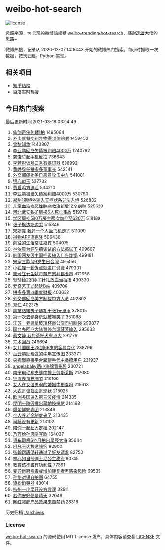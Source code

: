 # weibo-hot-search

[![license](https://img.shields.io/github/license/Arrackisarookie/weibo-hot-search)](https://github.com/Arrackisarookie/weibo-hot-search/blob/master/LICENSE)

灵感来源，ts 实现的微博热搜榜 [weibo-trending-hot-search](https://github.com/justjavac/weibo-trending-hot-search)，感谢[迷渡](https://github.com/justjavac)大佬的思路~

微博热搜，记录从 2020-12-07 14:16:43 开始的微博热门搜索。每小时抓取一次数据，按天[归档](./archives)。Python 实现。

## 相关项目
+ [知乎热榜](https://github.com/Arrackisarookie/zhihu-top-search)
+ [百度实时热搜](https://github.com/Arrackisarookie/baidu-hot-search)

## 今日热门搜索

<!-- Rank Begin -->

最后更新时间 2021-03-18 03:04:49

1. [仙剑奇侠传1翻拍](https://s.weibo.com/weibo?q=%23%E4%BB%99%E5%89%91%E5%A5%87%E4%BE%A0%E4%BC%A01%E7%BF%BB%E6%8B%8D%23&Refer=top) 1495064
1. [外出就餐吃到异物得10倍赔偿](https://s.weibo.com/weibo?q=%23%E5%A4%96%E5%87%BA%E5%B0%B1%E9%A4%90%E5%90%83%E5%88%B0%E5%BC%82%E7%89%A9%E5%BE%9710%E5%80%8D%E8%B5%94%E5%81%BF%23&Refer=top) 1459453
1. [曾黎卸妆](https://s.weibo.com/weibo?q=%23%E6%9B%BE%E9%BB%8E%E5%8D%B8%E5%A6%86%23&Refer=top) 1443807
1. [李亚鹏回应欠债被判赔4000万](https://s.weibo.com/weibo?q=%23%E6%9D%8E%E4%BA%9A%E9%B9%8F%E5%9B%9E%E5%BA%94%E6%AC%A0%E5%80%BA%E8%A2%AB%E5%88%A4%E8%B5%944000%E4%B8%87%23&Refer=top) 1240782
1. [龚俊举起手机反拍](https://s.weibo.com/weibo?q=%23%E9%BE%9A%E4%BF%8A%E4%B8%BE%E8%B5%B7%E6%89%8B%E6%9C%BA%E5%8F%8D%E6%8B%8D%23&Refer=top) 736643
1. [李若彤谈脱口秀有提词器](https://s.weibo.com/weibo?q=%23%E6%9D%8E%E8%8B%A5%E5%BD%A4%E8%B0%88%E8%84%B1%E5%8F%A3%E7%A7%80%E6%9C%89%E6%8F%90%E8%AF%8D%E5%99%A8%23&Refer=top) 696992
1. [黄峥辞任拼多多董事长](https://s.weibo.com/weibo?q=%E9%BB%84%E5%B3%A5%E8%BE%9E%E4%BB%BB%E6%8B%BC%E5%A4%9A%E5%A4%9A%E8%91%A3%E4%BA%8B%E9%95%BF&Refer=top) 542541
1. [外交部痛批美日恶意攻击中方](https://s.weibo.com/weibo?q=%23%E5%A4%96%E4%BA%A4%E9%83%A8%E7%97%9B%E6%89%B9%E7%BE%8E%E6%97%A5%E6%81%B6%E6%84%8F%E6%94%BB%E5%87%BB%E4%B8%AD%E6%96%B9%23&Refer=top) 541001
1. [锦心似玉](https://s.weibo.com/weibo?q=%E9%94%A6%E5%BF%83%E4%BC%BC%E7%8E%89&Refer=top) 537732
1. [费启鸣方辟谣](https://s.weibo.com/weibo?q=%23%E8%B4%B9%E5%90%AF%E9%B8%A3%E6%96%B9%E8%BE%9F%E8%B0%A3%23&Refer=top) 534210
1. [李亚鹏被控欠债案判赔4000万](https://s.weibo.com/weibo?q=%23%E6%9D%8E%E4%BA%9A%E9%B9%8F%E8%A2%AB%E6%8E%A7%E6%AC%A0%E5%80%BA%E6%A1%88%E5%88%A4%E8%B5%944000%E4%B8%87%23&Refer=top) 530790
1. [郑州1例境外输入无症状系非法入境](https://s.weibo.com/weibo?q=%23%E9%83%91%E5%B7%9E1%E4%BE%8B%E5%A2%83%E5%A4%96%E8%BE%93%E5%85%A5%E6%97%A0%E7%97%87%E7%8A%B6%E7%B3%BB%E9%9D%9E%E6%B3%95%E5%85%A5%E5%A2%83%23&Refer=top) 526832
1. [儿童血液病恶性肿瘤救治新增12个病种](https://s.weibo.com/weibo?q=%23%E5%84%BF%E7%AB%A5%E8%A1%80%E6%B6%B2%E7%97%85%E6%81%B6%E6%80%A7%E8%82%BF%E7%98%A4%E6%95%91%E6%B2%BB%E6%96%B0%E5%A2%9E12%E4%B8%AA%E7%97%85%E7%A7%8D%23&Refer=top) 525629
1. [河北武安铁矿瞒报6人死亡事故](https://s.weibo.com/weibo?q=%23%E6%B2%B3%E5%8C%97%E6%AD%A6%E5%AE%89%E9%93%81%E7%9F%BF%E7%9E%92%E6%8A%A56%E4%BA%BA%E6%AD%BB%E4%BA%A1%E4%BA%8B%E6%95%85%23&Refer=top) 519778
1. [学区房挂580万房主两次加价至620万](https://s.weibo.com/weibo?q=%23%E5%AD%A6%E5%8C%BA%E6%88%BF%E6%8C%82580%E4%B8%87%E6%88%BF%E4%B8%BB%E4%B8%A4%E6%AC%A1%E5%8A%A0%E4%BB%B7%E8%87%B3620%E4%B8%87%23&Refer=top) 518189
1. [张子枫边吃边哭](https://s.weibo.com/weibo?q=%23%E5%BC%A0%E5%AD%90%E6%9E%AB%E8%BE%B9%E5%90%83%E8%BE%B9%E5%93%AD%23&Refer=top) 515346
1. [宋妍霏 我妈一个人坐飞机走了](https://s.weibo.com/weibo?q=%E5%AE%8B%E5%A6%8D%E9%9C%8F%20%E6%88%91%E5%A6%88%E4%B8%80%E4%B8%AA%E4%BA%BA%E5%9D%90%E9%A3%9E%E6%9C%BA%E8%B5%B0%E4%BA%86&Refer=top) 511099
1. [得物APP遭克隆](https://s.weibo.com/weibo?q=%E5%BE%97%E7%89%A9APP%E9%81%AD%E5%85%8B%E9%9A%86&Refer=top) 506436
1. [向往的生活常驻嘉宾](https://s.weibo.com/weibo?q=%23%E5%90%91%E5%BE%80%E7%9A%84%E7%94%9F%E6%B4%BB%E5%B8%B8%E9%A9%BB%E5%98%89%E5%AE%BE%23&Refer=top) 504075
1. [林依晨为怀孕把该试的方法都试了](https://s.weibo.com/weibo?q=%23%E6%9E%97%E4%BE%9D%E6%99%A8%E4%B8%BA%E6%80%80%E5%AD%95%E6%8A%8A%E8%AF%A5%E8%AF%95%E7%9A%84%E6%96%B9%E6%B3%95%E9%83%BD%E8%AF%95%E4%BA%86%23&Refer=top) 499607
1. [韩国网友因中国拌饭植入广告炸锅](https://s.weibo.com/weibo?q=%23%E9%9F%A9%E5%9B%BD%E7%BD%91%E5%8F%8B%E5%9B%A0%E4%B8%AD%E5%9B%BD%E6%8B%8C%E9%A5%AD%E6%A4%8D%E5%85%A5%E5%B9%BF%E5%91%8A%E7%82%B8%E9%94%85%23&Refer=top) 499181
1. [宋家三胞胎9岁生日合照](https://s.weibo.com/weibo?q=%23%E5%AE%8B%E5%AE%B6%E4%B8%89%E8%83%9E%E8%83%8E9%E5%B2%81%E7%94%9F%E6%97%A5%E5%90%88%E7%85%A7%23&Refer=top) 495456
1. [小狐狸一到饭点就进厂讨食](https://s.weibo.com/weibo?q=%23%E5%B0%8F%E7%8B%90%E7%8B%B8%E4%B8%80%E5%88%B0%E9%A5%AD%E7%82%B9%E5%B0%B1%E8%BF%9B%E5%8E%82%E8%AE%A8%E9%A3%9F%23&Refer=top) 479301
1. [黑龙江女生弑母藏尸案村民发声](https://s.weibo.com/weibo?q=%E9%BB%91%E9%BE%99%E6%B1%9F%E5%A5%B3%E7%94%9F%E5%BC%91%E6%AF%8D%E8%97%8F%E5%B0%B8%E6%A1%88%E6%9D%91%E6%B0%91%E5%8F%91%E5%A3%B0&Refer=top) 471656
1. [爷爷给2岁孙子针扎放血治抽搐](https://s.weibo.com/weibo?q=%23%E7%88%B7%E7%88%B7%E7%BB%992%E5%B2%81%E5%AD%99%E5%AD%90%E9%92%88%E6%89%8E%E6%94%BE%E8%A1%80%E6%B2%BB%E6%8A%BD%E6%90%90%23&Refer=top) 430330
1. [爱奇艺正式起诉B站](https://s.weibo.com/weibo?q=%23%E7%88%B1%E5%A5%87%E8%89%BA%E6%AD%A3%E5%BC%8F%E8%B5%B7%E8%AF%89B%E7%AB%99%23&Refer=top) 409706
1. [拼多多第四季度财报](https://s.weibo.com/weibo?q=%E6%8B%BC%E5%A4%9A%E5%A4%9A%E7%AC%AC%E5%9B%9B%E5%AD%A3%E5%BA%A6%E8%B4%A2%E6%8A%A5&Refer=top) 403632
1. [外交部回应美方制裁中方人员](https://s.weibo.com/weibo?q=%23%E5%A4%96%E4%BA%A4%E9%83%A8%E5%9B%9E%E5%BA%94%E7%BE%8E%E6%96%B9%E5%88%B6%E8%A3%81%E4%B8%AD%E6%96%B9%E4%BA%BA%E5%91%98%23&Refer=top) 402802
1. [郑仁](https://s.weibo.com/weibo?q=%E9%83%91%E4%BB%81&Refer=top) 402375
1. [朋友结婚男子随礼千张1元纸币](https://s.weibo.com/weibo?q=%E6%9C%8B%E5%8F%8B%E7%BB%93%E5%A9%9A%E7%94%B7%E5%AD%90%E9%9A%8F%E7%A4%BC%E5%8D%83%E5%BC%A01%E5%85%83%E7%BA%B8%E5%B8%81&Refer=top) 378015
1. [第一次去健身房就被嘲笑了](https://s.weibo.com/weibo?q=%23%E7%AC%AC%E4%B8%80%E6%AC%A1%E5%8E%BB%E5%81%A5%E8%BA%AB%E6%88%BF%E5%B0%B1%E8%A2%AB%E5%98%B2%E7%AC%91%E4%BA%86%23&Refer=top) 351068
1. [江苏一老师拿玻璃杯敲公交司机脑袋](https://s.weibo.com/weibo?q=%E6%B1%9F%E8%8B%8F%E4%B8%80%E8%80%81%E5%B8%88%E6%8B%BF%E7%8E%BB%E7%92%83%E6%9D%AF%E6%95%B2%E5%85%AC%E4%BA%A4%E5%8F%B8%E6%9C%BA%E8%84%91%E8%A2%8B&Refer=top) 299877
1. [国台办回应大陆暂停台湾菠萝输入](https://s.weibo.com/weibo?q=%23%E5%9B%BD%E5%8F%B0%E5%8A%9E%E5%9B%9E%E5%BA%94%E5%A4%A7%E9%99%86%E6%9A%82%E5%81%9C%E5%8F%B0%E6%B9%BE%E8%8F%A0%E8%90%9D%E8%BE%93%E5%85%A5%23&Refer=top) 295633
1. [蔡文静 我的茶杯犬有点大](https://s.weibo.com/weibo?q=%E8%94%A1%E6%96%87%E9%9D%99%20%E6%88%91%E7%9A%84%E8%8C%B6%E6%9D%AF%E7%8A%AC%E6%9C%89%E7%82%B9%E5%A4%A7&Refer=top) 291779
1. [咒术回战](https://s.weibo.com/weibo?q=%E5%92%92%E6%9C%AF%E5%9B%9E%E6%88%98&Refer=top) 246694
1. [女儿国国王28到66岁的容颜变化](https://s.weibo.com/weibo?q=%23%E5%A5%B3%E5%84%BF%E5%9B%BD%E5%9B%BD%E7%8E%8B28%E5%88%B066%E5%B2%81%E7%9A%84%E5%AE%B9%E9%A2%9C%E5%8F%98%E5%8C%96%23&Refer=top) 238796
1. [岳云鹏助理做的牛年宣传图](https://s.weibo.com/weibo?q=%E5%B2%B3%E4%BA%91%E9%B9%8F%E5%8A%A9%E7%90%86%E5%81%9A%E7%9A%84%E7%89%9B%E5%B9%B4%E5%AE%A3%E4%BC%A0%E5%9B%BE&Refer=top) 233371
1. [央视曝直播平台雇聊手代主播撩用户](https://s.weibo.com/weibo?q=%23%E5%A4%AE%E8%A7%86%E6%9B%9D%E7%9B%B4%E6%92%AD%E5%B9%B3%E5%8F%B0%E9%9B%87%E8%81%8A%E6%89%8B%E4%BB%A3%E4%B8%BB%E6%92%AD%E6%92%A9%E7%94%A8%E6%88%B7%23&Refer=top) 231937
1. [angelababy晒小海绵背影照](https://s.weibo.com/weibo?q=angelababy%E6%99%92%E5%B0%8F%E6%B5%B7%E7%BB%B5%E8%83%8C%E5%BD%B1%E7%85%A7&Refer=top) 230721
1. [南宁电动车夹缝中撞上劳斯莱斯](https://s.weibo.com/weibo?q=%E5%8D%97%E5%AE%81%E7%94%B5%E5%8A%A8%E8%BD%A6%E5%A4%B9%E7%BC%9D%E4%B8%AD%E6%92%9E%E4%B8%8A%E5%8A%B3%E6%96%AF%E8%8E%B1%E6%96%AF&Refer=top) 217080
1. [钟汉良演技细节](https://s.weibo.com/weibo?q=%23%E9%92%9F%E6%B1%89%E8%89%AF%E6%BC%94%E6%8A%80%E7%BB%86%E8%8A%82%23&Refer=top) 216166
1. [女人在女强男弱的婚姻中更累吗](https://s.weibo.com/weibo?q=%23%E5%A5%B3%E4%BA%BA%E5%9C%A8%E5%A5%B3%E5%BC%BA%E7%94%B7%E5%BC%B1%E7%9A%84%E5%A9%9A%E5%A7%BB%E4%B8%AD%E6%9B%B4%E7%B4%AF%E5%90%97%23&Refer=top) 215613
1. [大衣哥谈拉面哥现状](https://s.weibo.com/weibo?q=%E5%A4%A7%E8%A1%A3%E5%93%A5%E8%B0%88%E6%8B%89%E9%9D%A2%E5%93%A5%E7%8E%B0%E7%8A%B6&Refer=top) 215026
1. [欧洲多国进入第三波疫情](https://s.weibo.com/weibo?q=%23%E6%AC%A7%E6%B4%B2%E5%A4%9A%E5%9B%BD%E8%BF%9B%E5%85%A5%E7%AC%AC%E4%B8%89%E6%B3%A2%E7%96%AB%E6%83%85%23&Refer=top) 214335
1. [昆明一陵园推出墓地按揭贷](https://s.weibo.com/weibo?q=%23%E6%98%86%E6%98%8E%E4%B8%80%E9%99%B5%E5%9B%AD%E6%8E%A8%E5%87%BA%E5%A2%93%E5%9C%B0%E6%8C%89%E6%8F%AD%E8%B4%B7%23&Refer=top) 214198
1. [爆浆鲜奶青团](https://s.weibo.com/weibo?q=%23%E7%88%86%E6%B5%86%E9%B2%9C%E5%A5%B6%E9%9D%92%E5%9B%A2%23&Refer=top) 213849
1. [个人养老金制度来了](https://s.weibo.com/weibo?q=%23%E4%B8%AA%E4%BA%BA%E5%85%BB%E8%80%81%E9%87%91%E5%88%B6%E5%BA%A6%E6%9D%A5%E4%BA%86%23&Refer=top) 213435
1. [司藤没有更新](https://s.weibo.com/weibo?q=%23%E5%8F%B8%E8%97%A4%E6%B2%A1%E6%9C%89%E6%9B%B4%E6%96%B0%23&Refer=top) 213102
1. [陪你一起长大定档](https://s.weibo.com/weibo?q=%E9%99%AA%E4%BD%A0%E4%B8%80%E8%B5%B7%E9%95%BF%E5%A4%A7%E5%AE%9A%E6%A1%A3&Refer=top) 202147
1. [乃万给孙滢皓写歌](https://s.weibo.com/weibo?q=%23%E4%B9%83%E4%B8%87%E7%BB%99%E5%AD%99%E6%BB%A2%E7%9A%93%E5%86%99%E6%AD%8C%23&Refer=top) 164037
1. [货车司机6个月拍出星辰大海](https://s.weibo.com/weibo?q=%23%E8%B4%A7%E8%BD%A6%E5%8F%B8%E6%9C%BA6%E4%B8%AA%E6%9C%88%E6%8B%8D%E5%87%BA%E6%98%9F%E8%BE%B0%E5%A4%A7%E6%B5%B7%23&Refer=top) 85644
1. [阿凡不达拟邀阵容](https://s.weibo.com/weibo?q=%E9%98%BF%E5%87%A1%E4%B8%8D%E8%BE%BE%E6%8B%9F%E9%82%80%E9%98%B5%E5%AE%B9&Refer=top) 82900
1. [张翰帮唐明轩通过了好友请求](https://s.weibo.com/weibo?q=%23%E5%BC%A0%E7%BF%B0%E5%B8%AE%E5%94%90%E6%98%8E%E8%BD%A9%E9%80%9A%E8%BF%87%E4%BA%86%E5%A5%BD%E5%8F%8B%E8%AF%B7%E6%B1%82%23&Refer=top) 82750
1. [林心如自制迪士尼公主甜点](https://s.weibo.com/weibo?q=%E6%9E%97%E5%BF%83%E5%A6%82%E8%87%AA%E5%88%B6%E8%BF%AA%E5%A3%AB%E5%B0%BC%E5%85%AC%E4%B8%BB%E7%94%9C%E7%82%B9&Refer=top) 80745
1. [教育该不该有功利性](https://s.weibo.com/weibo?q=%23%E6%95%99%E8%82%B2%E8%AF%A5%E4%B8%8D%E8%AF%A5%E6%9C%89%E5%8A%9F%E5%88%A9%E6%80%A7%23&Refer=top) 77391
1. [变异新冠病毒或增加康复者再感染风险](https://s.weibo.com/weibo?q=%23%E5%8F%98%E5%BC%82%E6%96%B0%E5%86%A0%E7%97%85%E6%AF%92%E6%88%96%E5%A2%9E%E5%8A%A0%E5%BA%B7%E5%A4%8D%E8%80%85%E5%86%8D%E6%84%9F%E6%9F%93%E9%A3%8E%E9%99%A9%23&Refer=top) 69535
1. [孙怡对镜自拍图](https://s.weibo.com/weibo?q=%23%E5%AD%99%E6%80%A1%E5%AF%B9%E9%95%9C%E8%87%AA%E6%8B%8D%E5%9B%BE%23&Refer=top) 64755
1. [谭松韵哭戏](https://s.weibo.com/weibo?q=%23%E8%B0%AD%E6%9D%BE%E9%9F%B5%E5%93%AD%E6%88%8F%23&Refer=top) 43014
1. [杭州一小学开设方言课](https://s.weibo.com/weibo?q=%23%E6%9D%AD%E5%B7%9E%E4%B8%80%E5%B0%8F%E5%AD%A6%E5%BC%80%E8%AE%BE%E6%96%B9%E8%A8%80%E8%AF%BE%23&Refer=top) 32911
1. [若你安好便是晴天](https://s.weibo.com/weibo?q=%E8%8B%A5%E4%BD%A0%E5%AE%89%E5%A5%BD%E4%BE%BF%E6%98%AF%E6%99%B4%E5%A4%A9&Refer=top) 32048
1. [网红减肥产品效果来自禁药](https://s.weibo.com/weibo?q=%E7%BD%91%E7%BA%A2%E5%87%8F%E8%82%A5%E4%BA%A7%E5%93%81%E6%95%88%E6%9E%9C%E6%9D%A5%E8%87%AA%E7%A6%81%E8%8D%AF&Refer=top) 28316
<!-- Rank End -->

历史归档 [./archives](./archives)

### License

[weibo-hot-search](https://github.com/Arrackisarookie/weibo-hot-search) 的源码使用 MIT License 发布。具体内容请查看 [LICENSE](./LICENSE) 文件。
